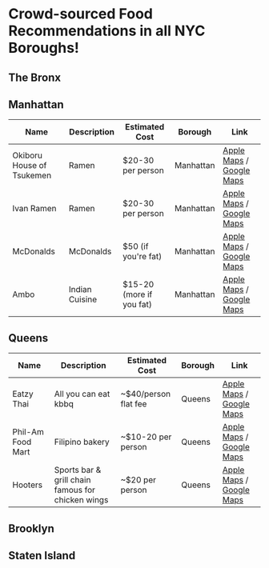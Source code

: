 # Crowd-sourced Food Recommendations in all NYC Boroughs!

## The Bronx

## Manhattan

<table>
    <thead>
        <tr>
            <th>Name</th>
            <th>Description</th>
            <th>Estimated Cost</th>
            <th>Borough</th>
            <th>Link</th>
        </tr>
    </thead>
    <tbody>
        <tr>
            <td>Okiboru House of Tsukemen</td>
            <td>Ramen</td>
            <td>$20-30 per person</td>
            <td>Manhattan</td>
            <td>
              <a href="https://maps.apple.com/?address=117%20Orchard%20St,%20New%20York,%20NY%2010002,%20United%20States&auid=1362395580897569526&ll=40.719314,-73.989791&lsp=9902&q=Okiboru%20House%20of%20Tsukemen&t=r">Apple Maps</a> /
              <a href="https://maps.app.goo.gl/4tzjxJxPDoQAsTrr6">Google Maps</a>
            </td>
        </tr>
        <tr>
            <td>Ivan Ramen</td>
            <td>Ramen</td>
            <td>$20-30 per person</td>
            <td>Manhattan</td>
            <td>
              <a href="https://maps.apple.com/?address=25%20Clinton%20St,%20New%20York,%20NY%2010002,%20United%20States&auid=8896810631923886486&ll=40.720522,-73.984487&lsp=9902&q=Ivan%20Ramen&t=r">Apple Maps</a> /
              <a href="https://maps.app.goo.gl/tMvhgcjbiHrjNLCh6">Google Maps</a>
            </td>
        </tr>
        <tr>
            <td>McDonalds</td>
            <td>McDonalds</td>
            <td>$50 (if you're fat)</td>
            <td>Manhattan</td>
            <td>
              <a href="https://maps.apple.com/place?place-id=I311A8B7BF5117E6C&address=1651+Broadway%2C+Manhattan%2C+NY+10019%2C+United+States&coordinate=40.7622609%2C-73.9838518&name=McDonald%27s&_provider=9902">Apple Maps</a> /
              <a href="https://www.google.com/maps?daddr=40.762244,-73.983757">Google Maps</a>
            </td>
        </tr>
        <tr>
            <td>Ambo</td>
            <td>Indian Cuisine</td>
            <td>$15-20 (more if you fat)</td>
            <td>Manhattan</td>
            <td>
              <a href="https://maps.apple.com/place?place-id=IB0FAB24F2F9BA422&address=55C+E+Eighth+St%2C+New+York%2C+NY+10003%2C+United+States&coordinate=40.7312264%2C-73.9935422&name=Ambo&_provider=9902">Apple Maps</a> /
              <a href="https://maps.app.goo.gl/82UifL2EA1F2N59s8">Google Maps</a>
            </td>
        </tr>
    </tbody>
</table>

## Queens

<table>
    <thead>
        <tr>
            <th>Name</th>
            <th>Description</th>
            <th>Estimated Cost</th>
            <th>Borough</th>
            <th>Link</th>
        </tr>
    </thead>
    <tbody>
        <tr>
            <td>Eatzy Thai</td>
            <td>All you can eat kbbq</td>
            <td>~$40/person flat fee</td>
            <td>Queens</td>
            <td>
              <a href="https://maps.apple.com/?address=33-09%20Broadway,%20Queens,%20NY%2011106,%20United%20States&auid=13760239438700061347&ll=40.761175,-73.923290&lsp=9902&q=Eatzy%20Thai&t=m">Apple Maps</a> /
              <a href="https://maps.app.goo.gl/BDcjgCEtbMfmQYZn6">Google Maps</a>
            </td>
        </tr>
        <tr>
            <td>Phil-Am Food Mart</td>
            <td>Filipino bakery</td>
            <td>~$10-20 per person</td>
            <td>Queens</td>
            <td>
              <a href="https://maps.apple.com/place?place-id=IE017706D0F0E8508&address=61-09+190th+St%2C+Fresh+Meadows%2C+NY+11365%2C+United+States&coordinate=40.740753%2C-73.7844328&name=Hooters&_provider=9902">Apple Maps</a> /
              <a href="https://maps.app.goo.gl/Zn3F3uWfKFkw4JJ76">Google Maps</a>
            </td>
        </tr>
        <tr>
            <td>Hooters</td>
            <td>Sports bar & grill chain famous for chicken wings</td>
            <td>~$20 per person</td>
            <td>Queens</td>
            <td>
              <a href="https://maps.apple.com/?address=33-09%20Broadway,%20Queens,%20NY%2011106,%20United%20States&auid=13760239438700061347&ll=40.761175,-73.923290&lsp=9902&q=Eatzy%20Thai&t=m">Apple Maps</a> /
              <a href="https://maps.app.goo.gl/BDcjgCEtbMfmQYZn6">Google Maps</a>
            </td>
        </tr>
    </tbody>
</table>

## Brooklyn

## Staten Island

